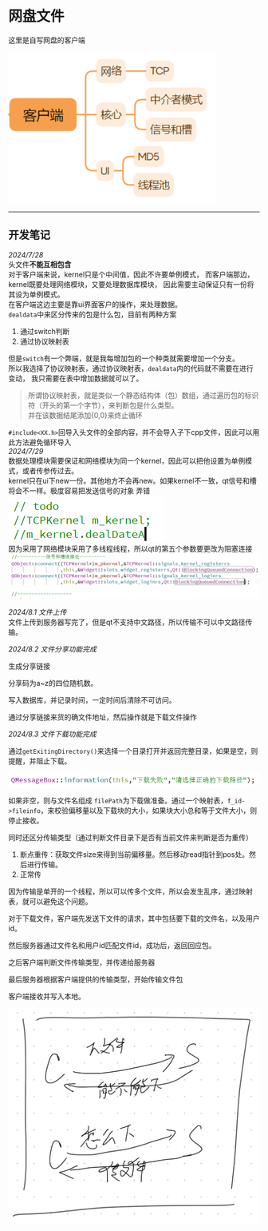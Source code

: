 # 网盘文件
这里是自写网盘的客户端  

![image-20240803105733799](./mdimg/image-20240803105733799.png)

******
## 开发笔记
*2024/7/28*  
头文件**不能互相包含**  
对于客户端来说，kernel只是个中间值，因此不许要单例模式，
而客户端那边，kernel既要处理网络模块，又要处理数据库模块，
因此需要主动保证只有一份将其设为单例模式。  
在客户端这边主要是靠ui界面客户的操作，来处理数据。  
``dealdata``中来区分传来的包是什么包，目前有两种方案  

1. 通过switch判断
2. 通过协议映射表  

但是``switch``有一个弊端，就是我每增加包的一个种类就需要增加一个分支。  
所以我选择了协议映射表，通过协议映射表，``dealdata``内的代码就不需要在进行变动，
我只需要在表中增加数据就可以了。  
>所谓协议映射表，就是类似一个静态结构体（包）数组，通过遍历包的标识符（开头的第一个字节），来判断包是什么类型。  
>并在该数据结尾添加{0,0}来终止循环

``#include<XX.h>``回导入头文件的全部内容，并不会导入子下cpp文件，因此可以用此方法避免循环导入  
*2024/7/29*  
数据处理模块需要保证和网络模块为同一个kernel，因此可以把他设置为单例模式，或者传参传过去。  
kernel只在ui下new一份。其他地方不会再new。如果kernel不一致，qt信号和槽将会不一样。极度容易把发送信号的对象
弄错  
![我累个惊天大错误](./mdimg/71af0f6f17eb83386950cb9a23a4f69a.png "我累个惊天大错误")  
因为采用了网络模块采用了多线程线程，所以qt的第五个参数要更改为阻塞连接  
![8e3f3cc387589868f554f4f0a8dacf34](./mdimg/8e3f3cc387589868f554f4f0a8dacf34.png)



*2024/8.1   文件上传*  
文件上传到服务器写完了，但是qt不支持中文路径，所以传输不可以中文路径传输。



*2024/8.2   文件分享功能完成*		

生成分享链接

分享码为a~z的四位随机数。

写入数据库，并记录时间，一定时间后清除不可访问。

通过分享链接来货的确文件地址，然后操作就是下载文件操作



*2024/8.3  文件下载功能完成*

通过``getExitingDirectory()``来选择一个目录打开并返回完整目录，如果是空，则提醒，并阻止下载。

![image-20240803105559695](./mdimg/image-20240803105559695.png)

如果非空，则与文件名组成	``filePath``为下载做准备。通过一个映射表，``f_id->fileinfo``，来校验偏移量以及下载块的大小，如果块大小总和等于文件大小，则停止接收。

同时还区分传输类型（通过判断文件目录下是否有当前文件来判断是否为重传）

1. 断点重传：获取文件size来得到当前偏移量。然后移动read指针到pos处。然后进行传输。
2. 正常传

因为传输是单开的一个线程，所以可以传多个文件，所以会发生乱序，通过映射表，就可以避免这个问题。

对于下载文件，客户端先发送下文件的请求，其中包括要下载的文件名，以及用户id。

然后服务器通过文件名和用户id匹配文件id，成功后，返回回应包。

之后客户端判断文件传输类型，并传递给服务器

最后服务器根据客户端提供的传输类型，开始传输文件包

客户端接收并写入本地。

![具体流程](./mdimg/d8680048c400d930277df184c6da1c6.jpg "具体流程")


